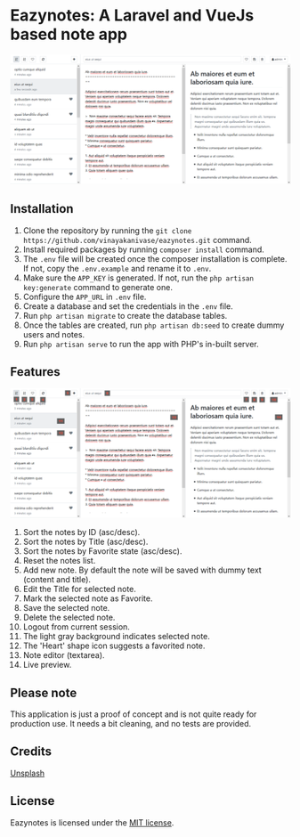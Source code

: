 # Eazynotes: A Laravel and VueJs based note app

![Homepage](/screenshots/1_homepage.png)


## Installation

1. Clone the repository by running the `git clone https://github.com/vinayakanivase/eazynotes.git` command.
2. Install required packages by running `composer install` command.
3. The `.env` file will be created once the composer installation is complete. If not, copy the `.env.example` and rename it to `.env`.
4. Make sure the `APP_KEY` is generated. If not, run the `php artisan key:generate` command to generate one.
5. Configure the `APP_URL` in `.env` file.
6. Create a database and set the credentials in the `.env` file.
7. Run `php artisan migrate` to create the database tables.
8. Once the tables are created, run `php artisan db:seed` to create dummy users and notes.
9. Run `php artisan serve` to run the app with PHP's in-built server.


## Features

![Features](/screenshots/2_features.png)

1. Sort the notes by ID (asc/desc).
2. Sort the notes by Title (asc/desc).
3. Sort the notes by Favorite state (asc/desc).
4. Reset the notes list.
5. Add new note. By default the note will be saved with dummy text (content and title).
6. Edit the Title for selected note.
7. Mark the selected note as Favorite.
8. Save the selected note.
9. Delete the selected note.
10. Logout from current session.
11. The light gray background indicates selected note.
12. The 'Heart' shape icon suggests a favorited note.
13. Note editor (textarea).
14. Live preview.


## Please note
This application is just a proof of concept and is not quite ready for production use. It needs a bit cleaning, and no tests are provided.


## Credits

[Unsplash](https://unsplash.com)


## License

Eazynotes is licensed under the [MIT license](https://opensource.org/licenses/MIT).
